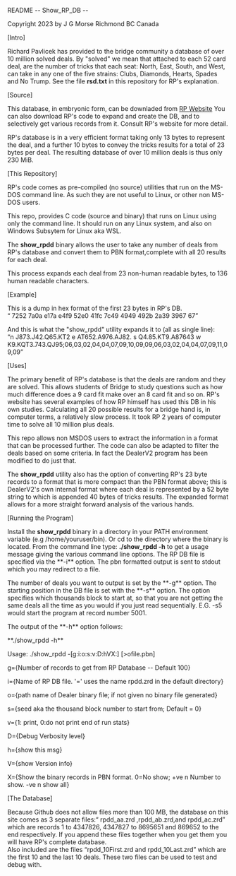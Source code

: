 <p>README -- Show_RP_DB  --</p>
<p>Copyright 2023 by J G Morse Richmond BC Canada</p>
<p>[Intro]</p>
Richard Pavlicek has provided to the bridge community a
database of over 10 million solved deals.
By "solved" we mean that attached to each 52 card
deal, are the number of tricks that each seat:
North, East, South, and West, can take in any one of
the five strains: Clubs, Diamonds, Hearts, Spades and 
No Trump.
See the file <b>rsd.txt</b> in this repository for RP's
explanation.
<p> </p>
<p>[Source] </p>
<p>This database, in embryonic form, can be downladed 
from <a href="www.rpbridge.net/rput.htm">RP Website</a>
You can also download RP's code to expand and create
the DB, and to selectively get various records from it.
Consult RP's website for more detail.</p>
<p> </p>
<p>RP's database is in a very efficient format taking only
13 bytes to represent the deal, and a further 10 bytes
to convey the tricks results for a total of 23 bytes 
per deal.
The resulting database of over 10 million deals is thus
only 230 MiB. </p>
<p> </p>
<p> [This Repository] </p>
<p>RP's code comes as pre-compiled (no source) utilities
that run on the MS-DOS command line. 
As such they are not useful to Linux, or other non
MS-DOS users.
<p>This repo, provides C code (source and binary) that
runs on Linux using only the command line.
It should run on any Linux system, and also
on Windows Subsytem for Linux aka WSL.</p>
<p>The <b>show_rpdd</b> binary allows the user to take any number of deals from RP's database and convert them to PBN format,complete with all 20 results for each deal.</p>
<p>This process expands each deal from 23 non-human readable bytes, to 136 human readable characters.</p> 
<p> </p>
<p>[Example]</p>
<p>
This is a dump in hex format of the first 23 bytes in RP's DB.<br />
<q> 7252 7a0a e17a e4f9 52e0 41fc 7c49 4949 492b 2a39 3967 67</q> 

And this is what the "show_rpdd" utility expands it to (all as single line):<br />
<q>n J873.J42.Q65.KT2 e AT652.A976.AJ82. s Q4.85.KT9.A87643 w K9.KQT3.743.QJ95;06,03,02,04,04,07,09,10,09,09,06,03,02,04,04,07,09,11,09,09</q>


</p><p> </p>
<p>[Uses]</p>
<p>The primary benefit of RP's database is that the deals are random and they are solved. 
This allows students of Bridge to study questions such as how much difference does a 9 card fit make over an 8 card fit and so on. RP's website has several examples of how RP himself has used this DB in his own studies.
Calculating all 20 possible results for a bridge hand is, in computer terms, a relatively slow process. It took RP 2 years of computer time to solve all 10 million plus deals.
</p> 
<p>
This repo allows non MSDOS users to extract the information in a format that can be processed further. The code can also be adapted to filter the deals based on some criteria.
In fact the DealerV2 program has been modified to do just that.
</p><p>
The <b>show_rpdd</b> utility also has the option of converting RP's 23 byte records to a format that is more compact than the PBN format above; this is DealerV2's own internal format where each deal is represented by a 52 byte string to which is appended 40 bytes of tricks results.
The expanded format allows for a more straight forward analysis of the various hands.
</p>
<p> </p>
<p>[Running the Program]</p>
<p>Install the <b>show_rpdd</b> binary in a directory in your PATH environment variable (e.g /home/youruser/bin).
Or cd to the directory where the binary is located.
From the command line type: <b>./show_rpdd -h</b> to get a usage message giving the various command line options.
The RP DB file is specified via the **-i** option. 
The pbn formatted output is sent to stdout which you may redirect to a file.</p><p>
The number of deals you want to output is set by the **-g** option.
The starting position in the DB file is set with the **-s** option. The option specifies which thousands block to start at, so that you are not getting the same deals all the time as you would if you just read sequentially. E.G. -s5 would start the program at record number 5001.</p>
<p>
The output of the **-h** option follows:</p>
<p>**./show_rpdd -h**</p>
<p>Usage: ./show_rpdd -[g:i:o:s:v:D:hVX:] [>ofile.pbn] </p>
<p>g={Number of records to get from RP Database -- Default 100}</p> 
<p>i={Name of RP DB file. '=' uses the name rpdd.zrd in the default directory}</p>
<p>o={path name of Dealer binary file; if not given no binary file generated}</p>
<p>s={seed aka the thousand block number to start from; Default = 0}</p>
<p>v={1: print, 0:do not print end of run stats}</p> 
<p>D={Debug Verbosity level}</p> 
<p>h={show this msg}</p>
<p>V={show Version info}</p> 
<p>X={Show the binary records in PBN format. 0=No show; +ve n Number to show. -ve n show all}</p> 

<p>[The Database]<p>
Because Github does not allow files more than 100 MB, the database on this site comes as 3 separate files:<q> rpdd_aa.zrd ,rpdd_ab.zrd,and rpdd_ac.zrd</q> which are records 1 to 4347826, 4347827 to 8695651 and 869652 to the end respectively. If you append these files together when you get them you will have RP's complete database.</br />
Also included are the files <q>rpdd_10First.zrd and rpdd_10Last.zrd</q> which are the first 10 and the last 10 deals. These two files can be used to test and debug with.</p>


